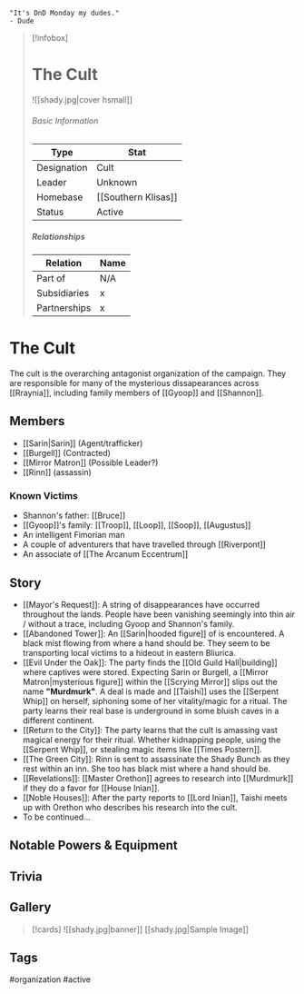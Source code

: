 	"It's DnD Monday my dudes." 
	- Dude

> [!infobox]
> # The Cult
> ![[shady.jpg|cover hsmall]]
> ###### Basic Information
> | Type | Stat |
> | ---- | ---- |
> |Designation|Cult|
> | Leader | Unknown |
> | Homebase | [[Southern Klisas]] |
> | Status | Active |
> ##### Relationships
> | Relation | Name |
> | ---- | ---- |
> | Part of|N/A |
> |Subsidiaries|x|
> |Partnerships|x|
# The Cult
The cult is the overarching antagonist organization of the campaign. They are responsible for many of the mysterious dissapearances across [[Rraynia]], including family members of [[Gyoop]] and [[Shannon]].

## Members
- [[Sarin|Sarin]] (Agent/trafficker)
- [[Burgell]] (Contracted)
- [[Mirror Matron]] (Possible Leader?)
- [[Rinn]] (assassin)

### Known Victims
- Shannon's father: [[Bruce]]
- [[Gyoop]]'s family: [[Troop]], [[Loop]], [[Soop]], [[Augustus]]
- An intelligent Fimorian man
- A couple of adventurers that have travelled through [[Riverpont]]
- An associate of [[The Arcanum Eccentrum]]
## Story
- [[Mayor's Request]]: A string of disappearances have occurred throughout the lands. People have been vanishing seemingly into thin air / without a trace, including Gyoop and Shannon's family.
- [[Abandoned Tower]]: An [[Sarin|hooded figure]] of is encountered. A black mist flowing from where a hand should be. They seem to be transporting local victims to a hideout in eastern Bliurica.
- [[Evil Under the Oak]]: The party finds the [[Old Guild Hall|building]] where captives were stored. Expecting Sarin or Burgell, a [[Mirror Matron|mysterious figure]] within the [[Scrying Mirror]] slips out the name **"Murdmurk"**. A deal is made and [[Taishi]] uses the [[Serpent Whip]] on herself, siphoning some of her vitality/magic for a ritual. The party learns their real base is underground in some bluish caves in a  different continent. 
- [[Return to the City]]: The party learns that the cult is amassing vast magical energy for their ritual. Whether kidnapping people, using the [[Serpent Whip]], or stealing magic items like [[Times Postern]].
- [[The Green City]]: Rinn is sent to assassinate the Shady Bunch as they rest within an inn. She too has black mist where a hand should be.
- [[Revelations]]: [[Master Orethon]] agrees to research into [[Murdmurk]] if they do a favor for [[House Inian]].
- [[Noble Houses]]: After the party reports to [[Lord Inian]], Taishi meets up with Orethon who describes his research into the cult.
- To be continued...
## Notable Powers & Equipment
## Trivia

## Gallery
>[!cards]
>![[shady.jpg|banner]]
>[[shady.jpg|Sample Image]]
>

## Tags
#organization #active 